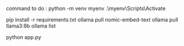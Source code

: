 
command to do :
python -m venv myenv
.\myenv\Scripts\Activate

pip install -r requirements.txt
ollama pull nomic-embed-text
ollama pull llama3:8b
ollama list

python app.py